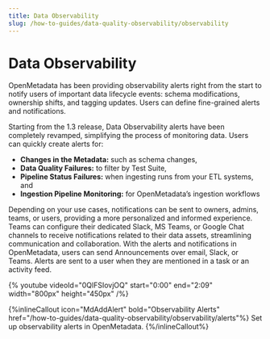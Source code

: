 ```yaml
---
title: Data Observability
slug: /how-to-guides/data-quality-observability/observability
---
```


# Data Observability

OpenMetadata has been providing observability alerts right from the start to notify users of important data lifecycle events: schema modifications, ownership shifts, and tagging updates. Users can define fine-grained alerts and notifications.

Starting from the 1.3 release, Data Observability alerts have been completely revamped, simplifying the process of monitoring data. Users can quickly create alerts for:
- **Changes in the Metadata:** such as schema changes,
- **Data Quality Failures:** to filter by Test Suite,
- **Pipeline Status Failures:** when ingesting runs from your ETL systems, and
- **Ingestion Pipeline Monitoring:** for OpenMetadata’s ingestion workflows

Depending on your use cases, notifications can be sent to owners, admins, teams, or users, providing a more personalized and informed experience. Teams can configure their dedicated Slack, MS Teams, or Google Chat channels to receive notifications related to their data assets, streamlining communication and collaboration. With the alerts and notifications in OpenMetadata, users can send Announcements over email, Slack, or Teams. Alerts are sent to a user when they are mentioned in a task or an activity feed.

{% youtube videoId="0QlFSIovjOQ" start="0:00" end="2:09" width="800px" height="450px" /%}

{%inlineCallout
    icon="MdAddAlert"
    bold="Observability Alerts"
    href="/how-to-guides/data-quality-observability/observability/alerts"%}
    Set up observability alerts in OpenMetadata.
{%/inlineCallout%}
